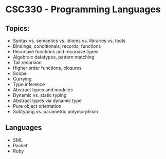 # CSC330 - Programming Languages

## Topics:
- Syntax vs. semantics vs. idioms vs. libraries vs. tools
- Bindings, conditionals, records, functions
- Recursive functions and recursive types
- Algebraic datatypes, pattern matching
- Tail recursion
- Higher order functions, closures
- Scope
- Currying
- Type inference
- Abstract types and modules
- Dynamic vs. static typing
- Abstract types via dynamic type
- Pure object orientation
- Subtyping vs. parametric polymorphism

## Languages
- SML
- Racket
- Ruby
